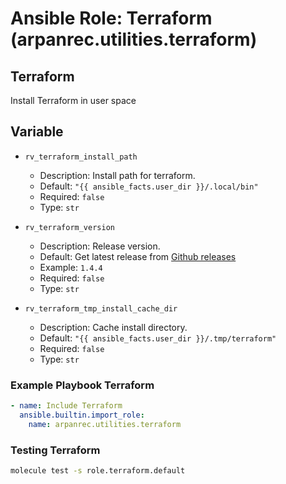 # Ansible Role: Terraform (arpanrec.utilities.terraform)

## Terraform

Install Terraform in user space

## Variable

- `rv_terraform_install_path`

  - Description: Install path for terraform.
  - Default: `"{{ ansible_facts.user_dir }}/.local/bin"`
  - Required: `false`
  - Type: `str`

- `rv_terraform_version`

  - Description: Release version.
  - Default: Get latest release from [Github releases](https://api.github.com/repos/hashicorp/terraform/releases/latest)
  - Example: `1.4.4`
  - Required: `false`
  - Type: `str`

- `rv_terraform_tmp_install_cache_dir`
  - Description: Cache install directory.
  - Default: `"{{ ansible_facts.user_dir }}/.tmp/terraform"`
  - Required: `false`
  - Type: `str`

### Example Playbook Terraform

```yaml
- name: Include Terraform
  ansible.builtin.import_role:
    name: arpanrec.utilities.terraform
```

### Testing Terraform

```bash
molecule test -s role.terraform.default
```
